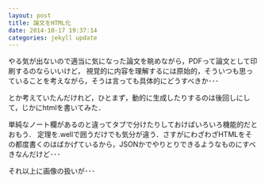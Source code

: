 ```yaml
---
layout: post
title: 論文をHTML化
date: 2014-10-17 19:37:14
categories: jekyll update
---
```

やる気が出ないので適当に気になった論文を眺めながら，PDFって論文として印刷するのならいいけど，
視覚的に内容を理解するには原始的，そういつも思っていることを考えながら，そうは言っても具体的にどうすべきか･･･

とか考えていたんだけれど，ひとまず，動的に生成したりするのは後回しにして，じかにhtmlを書いてみた．

単純なノート欄があるのと違ってタブで分けたりしておけばいろいろ機能的だとおもう．
定理を.wellで囲うだけでも気分が違う．さすがにわざわざHTMLをその都度書くのはばかげているから，JSONかでやりとりできるようなものにすべきなんだけど･･･

それ以上に画像の扱いが･･･

